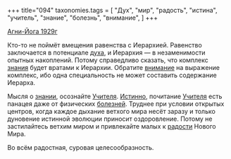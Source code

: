 +++
title="094"
taxonomies.tags = [
 "Дух",
 "мир",
 "радость",
 "истина",
 "учитель",
 "знание",
 "болезнь",
 "внимание",
]
+++

[Агни-Йога 1929г](/agni/1929)

Кто-то не поймёт вмещения равенства с Иерархией. Равенство заключается в потенциале [духа](/tags/Дух), и Иерархия — в незаменимости опытных накоплений. Потому справедливо сказать, что комплекс [знания](/tags/знание) будет вратами к Иерархии. Обратите [внимание](/tags/внимание) на выражение комплекс, ибо одна специальность не может составить содержание Иерарха.   

Мысля о [знании](/tags/знание), осознайте [Учителя](/tags/учитель). [Истинно](/tags/истина), почитание [Учителя](/tags/учитель) есть панацея даже от физических [болезней](/tags/болезнь). Труднее при условии открытых центров, когда каждое дыхание ветхого мира несёт заразу и только дуновение истинной эволюции приносит оздоровление. Потому не застилайтесь ветхим миром и привлекайте малых к [радости](/tags/радость) Нового Мира.   

Во всём радостная, суровая целесообразность.